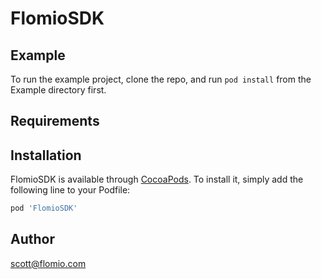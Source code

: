 # FlomioSDK

## Example

To run the example project, clone the repo, and run `pod install` from the Example directory first.

## Requirements

## Installation

FlomioSDK is available through [CocoaPods](http://cocoapods.org). To install
it, simply add the following line to your Podfile:

```ruby
pod 'FlomioSDK'
```

## Author

scott@flomio.com
